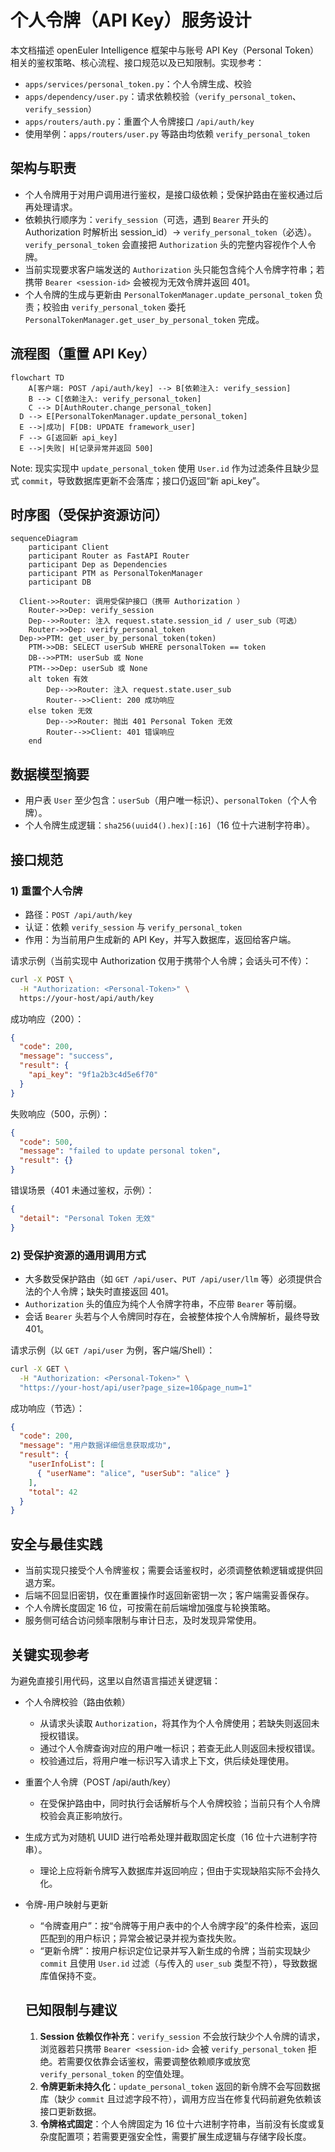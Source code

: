 # 个人令牌（API Key）服务设计

本文档描述 openEuler Intelligence 框架中与账号 API Key（Personal Token）相关的鉴权策略、核心流程、接口规范以及已知限制。实现参考：

- `apps/services/personal_token.py`：个人令牌生成、校验
- `apps/dependency/user.py`：请求依赖校验（`verify_personal_token`、`verify_session`）
- `apps/routers/auth.py`：重置个人令牌接口 `/api/auth/key`
- 使用举例：`apps/routers/user.py` 等路由均依赖 `verify_personal_token`

## 架构与职责

- 个人令牌用于对用户调用进行鉴权，是接口级依赖；受保护路由在鉴权通过后再处理请求。
- 依赖执行顺序为：`verify_session`（可选，遇到 `Bearer` 开头的 Authorization 时解析出 session_id）→ `verify_personal_token`（必选）。`verify_personal_token` 会直接把 `Authorization` 头的完整内容视作个人令牌。
- 当前实现要求客户端发送的 `Authorization` 头只能包含纯个人令牌字符串；若携带 `Bearer <session-id>` 会被视为无效令牌并返回 401。
- 个人令牌的生成与更新由 `PersonalTokenManager.update_personal_token` 负责；校验由 `verify_personal_token` 委托 `PersonalTokenManager.get_user_by_personal_token` 完成。

## 流程图（重置 API Key）

```mermaid
flowchart TD
    A[客户端: POST /api/auth/key] --> B[依赖注入: verify_session]
    B --> C[依赖注入: verify_personal_token]
    C --> D[AuthRouter.change_personal_token]
  D --> E[PersonalTokenManager.update_personal_token]
  E -->|成功| F[DB: UPDATE framework_user]
  F --> G[返回新 api_key]
  E -->|失败| H[记录异常并返回 500]
```

Note: 现实实现中 `update_personal_token` 使用 `User.id` 作为过滤条件且缺少显式 `commit`，导致数据库更新不会落库；接口仍返回“新 api_key”。

## 时序图（受保护资源访问）

```mermaid
sequenceDiagram
    participant Client
    participant Router as FastAPI Router
    participant Dep as Dependencies
    participant PTM as PersonalTokenManager
    participant DB

  Client->>Router: 调用受保护接口（携带 Authorization ）
    Router->>Dep: verify_session
    Dep-->>Router: 注入 request.state.session_id / user_sub（可选）
    Router->>Dep: verify_personal_token
  Dep->>PTM: get_user_by_personal_token(token)
    PTM->>DB: SELECT userSub WHERE personalToken == token
    DB-->>PTM: userSub 或 None
    PTM-->>Dep: userSub 或 None
    alt token 有效
        Dep-->>Router: 注入 request.state.user_sub
        Router-->>Client: 200 成功响应
    else token 无效
        Dep-->>Router: 抛出 401 Personal Token 无效
        Router-->>Client: 401 错误响应
    end
```

## 数据模型摘要

- 用户表 `User` 至少包含：`userSub`（用户唯一标识）、`personalToken`（个人令牌）。
- 个人令牌生成逻辑：`sha256(uuid4().hex)[:16]`（16 位十六进制字符串）。

## 接口规范

### 1) 重置个人令牌

- 路径：`POST /api/auth/key`
- 认证：依赖 `verify_session` 与 `verify_personal_token`
- 作用：为当前用户生成新的 API Key，并写入数据库，返回给客户端。

请求示例（当前实现中 Authorization 仅用于携带个人令牌；会话头可不传）：

```bash
curl -X POST \
  -H "Authorization: <Personal-Token>" \
  https://your-host/api/auth/key
```

成功响应（200）：

```json
{
  "code": 200,
  "message": "success",
  "result": {
    "api_key": "9f1a2b3c4d5e6f70"
  }
}
```

失败响应（500，示例）：

```json
{
  "code": 500,
  "message": "failed to update personal token",
  "result": {}
}
```

错误场景（401 未通过鉴权，示例）：

```json
{
  "detail": "Personal Token 无效"
}
```

### 2) 受保护资源的通用调用方式

- 大多数受保护路由（如 `GET /api/user`、`PUT /api/user/llm` 等）必须提供合法的个人令牌；缺失时直接返回 401。
- `Authorization` 头的值应为纯个人令牌字符串，不应带 `Bearer` 等前缀。
- 会话 `Bearer` 头若与个人令牌同时存在，会被整体按个人令牌解析，最终导致 401。

请求示例（以 `GET /api/user` 为例，客户端/Shell）：

```bash
curl -X GET \
  -H "Authorization: <Personal-Token>" \
  "https://your-host/api/user?page_size=10&page_num=1"
```

成功响应（节选）：

```json
{
  "code": 200,
  "message": "用户数据详细信息获取成功",
  "result": {
    "userInfoList": [
      { "userName": "alice", "userSub": "alice" }
    ],
    "total": 42
  }
}
```

## 安全与最佳实践

- 当前实现只接受个人令牌鉴权；需要会话鉴权时，必须调整依赖逻辑或提供回退方案。
- 后端不回显旧密钥，仅在重置操作时返回新密钥一次；客户端需妥善保存。
- 个人令牌长度固定 16 位，可按需在前后端增加强度与轮换策略。
- 服务侧可结合访问频率限制与审计日志，及时发现异常使用。

## 关键实现参考

为避免直接引用代码，这里以自然语言描述关键逻辑：

- 个人令牌校验（路由依赖）
  - 从请求头读取 `Authorization`，将其作为个人令牌使用；若缺失则返回未授权错误。
  - 通过个人令牌查询对应的用户唯一标识；若查无此人则返回未授权错误。
  - 校验通过后，将用户唯一标识写入请求上下文，供后续处理使用。

- 重置个人令牌（POST /api/auth/key）
  - 在受保护路由中，同时执行会话解析与个人令牌校验；当前只有个人令牌校验会真正影响放行。
- 生成方式为对随机 UUID 进行哈希处理并截取固定长度（16 位十六进制字符串）。
  - 理论上应将新令牌写入数据库并返回响应；但由于实现缺陷实际不会持久化。

- 令牌-用户映射与更新
  - “令牌查用户”：按“令牌等于用户表中的个人令牌字段”的条件检索，返回匹配到的用户标识；异常会被记录并视为查找失败。
  - “更新令牌”：按用户标识定位记录并写入新生成的令牌；当前实现缺少 `commit` 且使用 `User.id` 过滤（与传入的 `user_sub` 类型不符），导致数据库值保持不变。

  ## 已知限制与建议

  1. **Session 依赖仅作补充**：`verify_session` 不会放行缺少个人令牌的请求，浏览器若只携带 `Bearer <session-id>` 会被 `verify_personal_token` 拒绝。若需要仅依靠会话鉴权，需要调整依赖顺序或放宽 `verify_personal_token` 的空值处理。
  2. **令牌更新未持久化**：`update_personal_token` 返回的新令牌不会写回数据库（缺少 `commit` 且过滤字段不符），调用方应当在修复代码前避免依赖该接口更新数据。
  3. **令牌格式固定**：个人令牌固定为 16 位十六进制字符串，当前没有长度或复杂度配置项；若需要更强安全性，需要扩展生成逻辑与存储字段长度。
